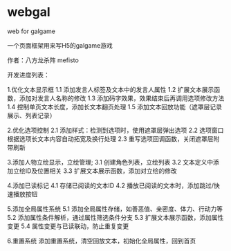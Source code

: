 # webgal
web for galgame

一个页面框架用来写H5的galgame游戏

作者：八方龙杀阵 mefisto

开发进度列表：

1.优化文本显示框
	1.1	添加发言人标签及文本中的发言人属性
	1.2	扩展文本展示函数，添加对发言人名称的修改
	1.3	添加码字效果，效果结束后再调用选项修改方法
	1.4	控制单页文本长度，添加长文本翻页处理
	1.5	添加文本回放功能（遮罩层记录展示、列表记录）

2.优化选项控制
	2.1	添加样式：检测到选项时，使用遮罩层弹出选项
	2.2	选项窗口根据选项长文本内容自动拓宽及换行处理
	2.3	重写选项回调函数，关闭遮罩层附带刷新

3.添加人物立绘显示，立绘管理;
	3.1 创建角色列表，立绘列表
	3.2 文本定义中添加立绘ID及位置相关
	3.3 扩展文本展示函数，添加对立绘的修改

4.添加已读标记
	4.1	存储已阅读的文本ID
	4.2	播放已阅读的文本时，添加跳过/快速播放按钮

5.添加全局属性系统
	5.1	添加全局属性存储，如善恶值、亲密度、体力、行动力等
	5.2	添加属性条件解析，通过属性筛选条件分支
	5.3	扩展文本展示函数，添加属性变更
	5.4	属性变更与已读联动，防止重复变更

6.重置系统
	添加重置系统，清空回放文本，初始化全局属性，回到首页